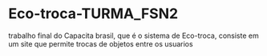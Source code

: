 # Eco-troca-TURMA_FSN2
trabalho final do Capacita brasil, que é o sistema de Eco-troca, consiste em um site que permite trocas de objetos entre os usuarios 
